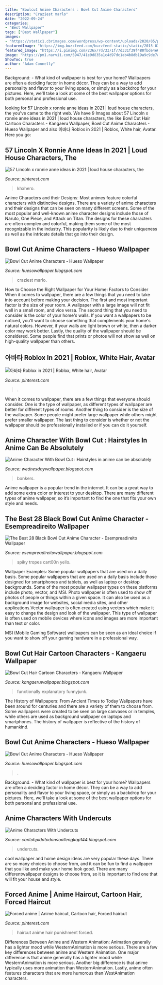 ```yaml
---
title: "Bowlcut Anime Characters : Bowl Cut Anime Characters"
description: "Craziest marlo"
date: "2022-09-24"
categories:
- "Best Wallpaper"
tags: ["Best Wallpaper"]
images:
- "https://static1.cbrimages.com/wordpress/wp-content/uploads/2020/05/pjimage76.jpg"
featuredImage: "https://img.buzzfeed.com/buzzfeed-static/static/2015-03/25/13/campaign_images/webdr05/if-the-cast-of-dragon-ball-z-had-bowl-cuts-2-22133-1427303291-17_dblbig.jpg"
featured_image: "https://i.pinimg.com/236x/7d/33/1f/7d331f39f480fbde4e6598ef87cd06ec.jpg"
image: "https://pm1.narvii.com/5947/41e9d835a1c4d97dc1ab4b8db19a9c9de7acfb21_hq.jpg"
ShowToc: true
author: "Adam Connelly"
---
```



Background: - What kind of wallpaper is best for your home?
Wallpapers are often a deciding factor in home décor. They can be a way to add personality and flavor to your living space, or simply as a backdrop for your pictures. Here, we'll take a look at some of the best wallpaper options for both personal and professional use.

	

		
looking for 57 Lincoln x ronnie anne ideas in 2021 | loud house characters, the you've came to the right web. We have 9 Images about 57 Lincoln x ronnie anne ideas in 2021 | loud house characters, the like Bowl Cut Hair Cartoon Characters - Kangaeru Wallpaper, Bowl Cut Anime Characters - Hueso Wallpaper and also 아바타 Roblox in 2021 | Roblox, White hair, Avatar. Here you go:
		
    
## 57 Lincoln X Ronnie Anne Ideas In 2021 | Loud House Characters, The

<img loading=lazy src="https://i.pinimg.com/236x/7d/33/1f/7d331f39f480fbde4e6598ef87cd06ec.jpg" onerror="this.onerror=null;this.src='https://tse3.mm.bing.net/th?id=OIP.lbG3ZowXyMaHckZ3WIEGNQAAAA&amp;pid=15.1';" alt="57 Lincoln x ronnie anne ideas in 2021 | loud house characters, the">

_Source: pinterest.com_

>khxhero. 

	

Anime Characters and their Designs: Most animes feature colorful characters with distinctive designs.
There are a variety of anime characters and their designs that can be seen on many different screens. Some of the most popular and well-known anime character designs include those of Naruto, One Piece, and Attack on Titan. The designs for these characters are often complex and colorful, making them some of the most recognizable in the industry. This popularity is likely due to their uniqueness as well as the intricate details that go into their design.

    
## Bowl Cut Anime Characters - Hueso Wallpaper

<img loading=lazy src="https://pm1.narvii.com/5947/41e9d835a1c4d97dc1ab4b8db19a9c9de7acfb21_hq.jpg" onerror="this.onerror=null;this.src='https://tse1.mm.bing.net/th?id=OIP.cDjDdurbDUYRu8_o_nZXDwHaFj&amp;pid=15.1';" alt="Bowl Cut Anime Characters - Hueso Wallpaper">

_Source: huesowallpaper.blogspot.com_

>craziest marlo. 

	

How to Choose the Right Wallpaper for Your Home: Factors to Consider
When it comes to wallpaper, there are a few things that you need to take into account before making your decision. The first and most important factor is the size of your room. A wallpaper with a large image will not fit well in a small room, and vice versa. 
The second thing that you need to consider is the color of your home's walls. If you want a wallpapers to be noticed, you'll want to choose something that complements your home's natural colors. However, if your walls are light brown or white, then a darker color may work better. 
Lastly, the quality of the wallpaper should be considered. Some people find that prints or photos will not show as well on high-quality wallpaper than others.

    
## 아바타 Roblox In 2021 | Roblox, White Hair, Avatar

<img loading=lazy src="https://i.pinimg.com/originals/13/9c/0f/139c0fccb433caad0a33148c072776ed.png" onerror="this.onerror=null;this.src='https://tse4.mm.bing.net/th?id=OIP.uXk59cv2ahQC5kLT8y4YMAAAAA&amp;pid=15.1';" alt="아바타 Roblox in 2021 | Roblox, White hair, Avatar">

_Source: pinterest.com_

>. 

	

When it comes to wallpaper, there are a few things that everyone should consider. One is the type of wallpaper, as different types of wallpaper are better for different types of rooms. Another thing to consider is the size of the wallpaper. Some people might prefer large wallpaper while others might prefer smaller wallpaper. The last thing to consider is whether or not the wallpaper should be professionally installed or if you can do it yourself.

    
## Anime Character With Bowl Cut : Hairstyles In Anime Can Be Absolutely

<img loading=lazy src="http://images6.fanpop.com/image/forum/211000/211153_1408390906757_full.png" onerror="this.onerror=null;this.src='https://tse4.mm.bing.net/th?id=OIP.RA97dMRxpmure9WSNVc7KQAAAA&amp;pid=15.1';" alt="Anime Character With Bowl Cut : Hairstyles in anime can be absolutely">

_Source: wednesdaywallpaper.blogspot.com_

>bonkers. 

	

Anime wallpaper is a popular trend in the internet. It can be a great way to add some extra color or interest to your desktop. There are many different types of anime wallpaper, so it’s important to find the one that fits your own style and needs.

    
## The Best 28 Black Bowl Cut Anime Character - Esempreadireito Wallpaper

<img loading=lazy src="https://i0.wp.com/pbs.twimg.com/media/DpU7OfcUcAEm_o5.jpg" onerror="this.onerror=null;this.src='https://tse4.mm.bing.net/th?id=OIP.oFJZo0efhlgpTRWc30_HCwHaEK&amp;pid=15.1';" alt="The Best 28 Black Bowl Cut Anime Character - Esempreadireito Wallpaper">

_Source: esempreadireitowallpaper.blogspot.com_

>spiky tropes cart00n yello. 

	

Wallpaper Examples: Some popular wallpapers that are used on a daily basis.
Some popular wallpapers that are used on a daily basis include those designed for smartphones and tablets, as well as laptop or desktop backgrounds. Some of the most popular wallpaper types on these platforms include photo, vector, and MSI. 
Photo wallpaper is often used to show off photos of people or things within a given space. It can also be used as a background image for websites, social media sites, and other applications.Vector wallpaper is often created using vectors which make it easy to change the design and look of the wallpaper. This type of wallpaper is often used on mobile devices where icons and images are more important than text or color. 

MSI (Mobile Gaming Software) wallpapers can be seen as an ideal choice if you want to show off your gaming hardware in a professional way.

    
## Bowl Cut Hair Cartoon Characters - Kangaeru Wallpaper

<img loading=lazy src="https://img.buzzfeed.com/buzzfeed-static/static/2015-03/25/13/campaign_images/webdr05/if-the-cast-of-dragon-ball-z-had-bowl-cuts-2-22133-1427303291-17_dblbig.jpg" onerror="this.onerror=null;this.src='https://tse3.mm.bing.net/th?id=OIP.3pOqu0ODI7_O6CxMmqh3pgHaE6&amp;pid=15.1';" alt="Bowl Cut Hair Cartoon Characters - Kangaeru Wallpaper">

_Source: kangaeruwallpaper.blogspot.com_

>functionally explanatory funnyjunk. 

	

The History of Wallpapers: From Ancient Times to Today
Wallpapers have been around for centuries and there are a variety of them to choose from. Some wallpapers were created to be seen on large canvases or in temples, while others are used as background wallpaper on laptops and smartphones. The history of wallpaper is reflective of the history of humankind.

    
## Bowl Cut Anime Characters - Hueso Wallpaper

<img loading=lazy src="https://static1.cbrimages.com/wordpress/wp-content/uploads/2020/05/pjimage76.jpg" onerror="this.onerror=null;this.src='https://tse4.mm.bing.net/th?id=OIP.F8BO3NpRFr297wTBxRQj_QHaD5&amp;pid=15.1';" alt="Bowl Cut Anime Characters - Hueso Wallpaper">

_Source: huesowallpaper.blogspot.com_

>. 

	

Background: - What kind of wallpaper is best for your home?
Wallpapers are often a deciding factor in home décor. They can be a way to add personality and flavor to your living space, or simply as a backdrop for your pictures. Here, we'll take a look at some of the best wallpaper options for both personal and professional use.

    
## Anime Characters With Undercuts

<img loading=lazy src="https://www.wikihow.com/images/thumb/3/3a/Do-a-Caesar-Haircut-Step-8-Version-2.jpg/aid9183349-v4-728px-Do-a-Caesar-Haircut-Step-8-Version-2.jpg" onerror="this.onerror=null;this.src='https://tse3.mm.bing.net/th?id=OIP.FWlgUe7gIhBfV2t7DZLzxwHaFj&amp;pid=15.1';" alt="Anime Characters With Undercuts">

_Source: contohpidatodansoallengkap144.blogspot.com_

>undercuts. 

	

cool wallpaper and home design ideas are very popular these days. There are so many choices to choose from, and it can be fun to find a wallpaper that you like and make your home look good. There are many differentwallpaper designs to choose from, so it is important to find one that will fit your house and style.

    
## Forced Anime | Anime Haircut, Cartoon Hair, Forced Haircut

<img loading=lazy src="https://i.pinimg.com/236x/cf/8c/58/cf8c5866c649fd611ed4c5e50ee6df0b.jpg?nii=t" onerror="this.onerror=null;this.src='https://tse3.mm.bing.net/th?id=OIP.wNLW9703xTvN4hNljrkkIQAAAA&amp;pid=15.1';" alt="Forced anime | Anime haircut, Cartoon hair, Forced haircut">

_Source: pinterest.com_

>haircut anime hair punishment forced. 

	

Differences Between Anime and Western Animation: Animation generally has a lighter mood while WesternAnimation is more serious.
There are a few key differences between anime and Western Animation. One major difference is that anime generally has a lighter mood while WesternAnimation is more serious. Another big difference is that anime typically uses more animation than WesternAnimation. Lastly, anime often features characters that are more humorous than WestAnimation characters.

